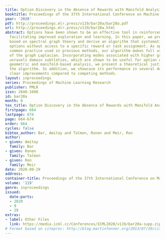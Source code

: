 ```yaml
---
title: Option Discovery in the Absence of Rewards with Manifold Analysis
booktitle: Proceedings of the 37th International Conference on Machine Learning
year: '2020'
pdf: http://proceedings.mlr.press/v119/bar20a/bar20a.pdf
url: http://proceedings.mlr.press/v119/bar20a.html
abstract: Options have been shown to be an effective tool in reinforcement learning,
  facilitating improved exploration and learning. In this paper, we present an approach
  based on spectral graph theory and derive an algorithm that systematically discovers
  options without access to a specific reward or task assignment. As opposed to the
  common practice used in previous methods, our algorithm makes full use of the spectrum
  of the graph Laplacian. Incorporating modes associated with higher graph frequencies
  unravels domain subtleties, which are shown to be useful for option discovery. Using
  geometric and manifold-based analysis, we present a theoretical justification for
  the algorithm. In addition, we showcase its performance in several domains, demonstrating
  clear improvements compared to competing methods.
layout: inproceedings
series: Proceedings of Machine Learning Research
publisher: PMLR
issn: 2640-3498
id: bar20a
month: 0
tex_title: Option Discovery in the Absence of Rewards with Manifold Analysis
firstpage: 664
lastpage: 674
page: 664-674
order: 664
cycles: false
bibtex_author: Bar, Amitay and Talmon, Ronen and Meir, Ron
author:
- given: Amitay
  family: Bar
- given: Ronen
  family: Talmon
- given: Ron
  family: Meir
date: 2020-09-29
address: 
container-title: Proceedings of the 37th International Conference on Machine Learning
volume: '119'
genre: inproceedings
issued:
  date-parts:
  - 2020
  - 9
  - 29
extras:
- label: Other Files
  link: https://media.icml.cc/Conferences/ICML2020/v119/bar20a-supp.zip
# Format based on citeproc: http://blog.martinfenner.org/2013/07/30/citeproc-yaml-for-bibliographies/
---
```

